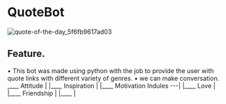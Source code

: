 
# QuoteBot
![quote-of-the-day_5f6fb9617ad03](https://user-images.githubusercontent.com/88123015/128791024-21a6a085-756b-4710-9a5b-72af5aa08f49.png)

## Feature.

• This bot was made using python with the job to provide the user with quote links with different variety of genres.
• we can make conversation.
            ____ Attitude
           |
           |____ Inspiration
           |
           |____ Motivation
Indules ---|
           |____ Love 
           |
           |____ Friendship
           |
           |____ 
           |
